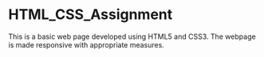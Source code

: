 # HTML_CSS_Assignment
This is a basic web page developed using HTML5 and CSS3. The webpage is made responsive with appropriate measures.
